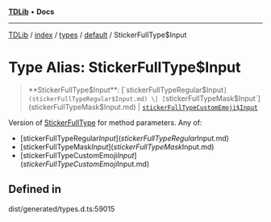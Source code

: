 [**TDLib**](../../../../../../README.md) • **Docs**

***

[TDLib](../../../../../../modules.md) / [index](../../../../../README.md) / [types](../../../README.md) / [default](../README.md) / StickerFullType$Input

# Type Alias: StickerFullType$Input

> **StickerFullType$Input**: [`stickerFullTypeRegular$Input`](stickerFullTypeRegular$Input.md) \| [`stickerFullTypeMask$Input`](stickerFullTypeMask$Input.md) \| [`stickerFullTypeCustomEmoji$Input`](stickerFullTypeCustomEmoji$Input.md)

Version of [StickerFullType](StickerFullType.md) for method parameters.
Any of:
- [stickerFullTypeRegular$Input](stickerFullTypeRegular$Input.md)
- [stickerFullTypeMask$Input](stickerFullTypeMask$Input.md)
- [stickerFullTypeCustomEmoji$Input](stickerFullTypeCustomEmoji$Input.md)

## Defined in

dist/generated/types.d.ts:59015
